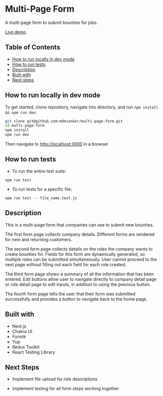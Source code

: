# Multi-Page Form

A multi-page form to submit bounties for jobs.

[Live demo](https://multi-page-form-jet.vercel.app/)

## Table of Contents

- [How to run locally in dev mode](#How-to-run-locally-in-dev-mode)
- [How to run tests](#How-to-run-tests)
- [Description](#Description)
- [Built with](#Built-with)
- [Next steps](#Next-steps)

## How to run locally in dev mode

To get started, clone repository, navigate into directory, and run `npm install && npm run dev`:

```bash
git clone git@github.com:mdesanker/multi-page-form.git
cd multi-page-form
npm install
npm run dev
```

Then navigate to [http://localhost:3000](http://localhost:3000) in a browser

## How to run tests

- To run the entire test suite:

```
npm run test
```

- To run tests for a specific file:

```
npm run test -- file_name.test.js
```

## Description

This is a multi-page form that companies can use to submit new bounties.

The first form page collects company details. Different forms are rendered for new and returning customers.

The second form page collects details on the roles the company wants to create bounties for. Fields for this form are dynamically generated, so multiple roles can be submitted simultaneously. User cannot proceed to the next page without filling out each field for each role created.

The third form page shows a summary of all the information that has been entered. Edit buttons allow user to navigate directly to company detail page or role detail page to edit inputs, in addition to using the previous button.

The fourth form page tells the user that their form was submitted successfully and provides a button to navigate back to the home page.

## Built with

- Next.js
- Chakra UI
- Formik
- Yup
- Redux Toolkit
- React Testing Library

## Next Steps

- Implement file upload for role descriptions

- Implement testing for all form steps working together
